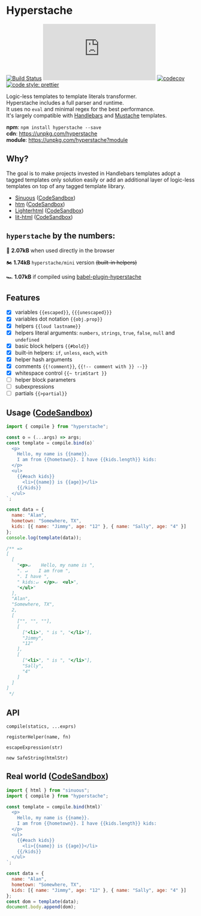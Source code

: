 # Hyperstache

[![Build Status](https://img.shields.io/travis/com/luwes/hyperstache/master.svg?style=flat-square&label=Travis+CI)](https://travis-ci.com/luwes/hyperstache)
![Badge size](https://img.badgesize.io/https://unpkg.com/hyperstache/dist/hyperstache.min.js?compression=gzip&label=gzip&style=flat-square)
[![codecov](https://img.shields.io/codecov/c/github/luwes/hyperstache.svg?style=flat-square)](https://codecov.io/gh/luwes/hyperstache)
[![code style: prettier](https://img.shields.io/badge/code_style-prettier-ff69b4.svg?style=flat-square)](https://github.com/prettier/prettier)

Logic-less templates to template literals transformer.  
Hyperstache includes a full parser and runtime.  
It uses no `eval` and minimal regex for the best performance.  
It's largely compatible with [Handlebars](https://github.com/wycats/handlebars.js/) and [Mustache](https://github.com/janl/mustache.js/) templates.

**npm**: `npm install hyperstache --save`  
**cdn**: https://unpkg.com/hyperstache  
**module**: https://unpkg.com/hyperstache?module

## Why?

The goal is to make projects invested in Handlebars templates adopt a tagged templates only solution easily or add an additional layer of logic-less templates on top of any tagged template library.

- [Sinuous](https://github.com/luwes/sinuous/) ([CodeSandbox](https://codesandbox.io/s/hyperstache-sinuous-5j4u9))
- [htm](https://github.com/developit/htm) ([CodeSandbox](https://codesandbox.io/s/hyperstache-htm-ju83x))
- [Lighterhtml](https://github.com/WebReflection/lighterhtml) ([CodeSandbox](https://codesandbox.io/s/hyperstache-lighterhtml-qnesy))
- [lit-html](https://github.com/Polymer/lit-html) ([CodeSandbox](https://codesandbox.io/s/hyperstache-lithtml-xip2v))

## `hyperstache` by the numbers:

🚙 **2.07kB** when used directly in the browser

🏍 **1.74kB** `hyperstache/mini` version ~~(built-in helpers)~~

🏎 **1.07kB** if compiled using [babel-plugin-hyperstache](./packages/babel-plugin-hyperstache)

## Features

- [x] variables `{{escaped}}`, `{{{unescaped}}}`
- [x] variables dot notation `{{obj.prop}}`
- [x] helpers `{{loud lastname}}`
- [x] helpers literal arguments: `numbers`, `strings`, `true`, `false`, `null` and `undefined`
- [x] basic block helpers `{{#bold}}`
- [x] built-in helpers: `if`, `unless`, `each`, `with`
- [x] helper hash arguments
- [x] comments `{{!comment}}`, `{{!-- comment with }} --}}`
- [x] whitespace control `{{~ trimStart }}`
- [ ] helper block parameters
- [ ] subexpressions
- [ ] partials `{{>partial}}` 

## Usage ([CodeSandbox](https://codesandbox.io/s/boring-breeze-y3od0))

```js
import { compile } from "hyperstache";

const o = (...args) => args;
const template = compile.bind(o)`
  <p>
    Hello, my name is {{name}}. 
    I am from {{hometown}}. I have {{kids.length}} kids:
  </p>
  <ul>
    {{#each kids}}
      <li>{{name}} is {{age}}</li>
    {{/kids}}
  </ul>
`;

const data = {
  name: "Alan",
  hometown: "Somewhere, TX",
  kids: [{ name: "Jimmy", age: "12" }, { name: "Sally", age: "4" }]
};
console.log(template(data));

/** =>
[
  [
    "<p>↵    Hello, my name is ",
    ". ↵    I am from ",
    ". I have ",
    " kids:↵  </p>↵  <ul>",
    "</ul>"
  ],
  "Alan",
  "Somewhere, TX",
  2,
  [
    ["", "", ""],
    [
      ["<li>", " is ", "</li>"],
      "Jimmy",
      "12"
    ],
    [
      ["<li>", " is ", "</li>"],
      "Sally",
      "4"
    ]
  ]
]
 */
```

## API

`compile(statics, ...exprs)`

`registerHelper(name, fn)`

`escapeExpression(str)`

`new SafeString(htmlStr)`

## Real world ([CodeSandbox](https://codesandbox.io/s/damp-wave-5j4u9))

```js
import { html } from "sinuous";
import { compile } from "hyperstache";

const template = compile.bind(html)`
  <p>
    Hello, my name is {{name}}. 
    I am from {{hometown}}. I have {{kids.length}} kids:
  </p>
  <ul>
    {{#each kids}}
      <li>{{name}} is {{age}}</li>
    {{/kids}}
  </ul>
`;

const data = {
  name: "Alan",
  hometown: "Somewhere, TX",
  kids: [{ name: "Jimmy", age: "12" }, { name: "Sally", age: "4" }]
};
const dom = template(data);
document.body.append(dom);
```

